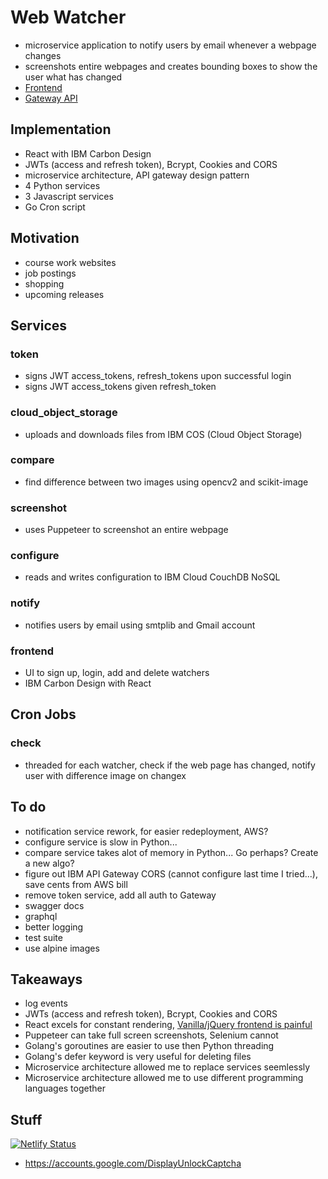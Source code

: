 # Web Watcher


- microservice application to notify users by email whenever a webpage changes
- screenshots entire webpages and creates bounding boxes to show the user what has changed
- [Frontend](https://webwatcher.netlify.app/)
- [Gateway API](https://bwaexdxnvc.execute-api.us-east-2.amazonaws.com/prod/login)

## Implementation

- React with IBM Carbon Design
- JWTs (access and refresh token), Bcrypt, Cookies and CORS
- microservice architecture, API gateway design pattern
- 4 Python services
- 3 Javascript services
- Go Cron script

## Motivation

- course work websites
- job postings
- shopping
- upcoming releases

## Services

### token

- signs JWT access_tokens, refresh_tokens upon successful login
- signs JWT access_tokens given refresh_token

### cloud_object_storage

- uploads and downloads files from IBM COS (Cloud Object Storage)

### compare

- find difference between two images using opencv2 and scikit-image

### screenshot

- uses Puppeteer to screenshot an entire webpage

### configure

- reads and writes configuration to IBM Cloud CouchDB NoSQL

### notify

- notifies users by email using smtplib and Gmail account

### frontend

- UI to sign up, login, add and delete watchers
- IBM Carbon Design with React

## Cron Jobs

### check

- threaded for each watcher, check if the web page has changed, notify user with difference image on changex


## To do

- notification service rework, for easier redeployment, AWS?
- configure service is slow in Python...
- compare service takes alot of memory in Python... Go perhaps? Create a new algo?
- figure out IBM API Gateway CORS (cannot configure last time I tried...), save cents from AWS bill
- remove token service, add all auth to Gateway
- swagger docs
- graphql
- better logging
- test suite
- use alpine images

## Takeaways

- log events
- JWTs (access and refresh token), Bcrypt, Cookies and CORS
- React excels for constant rendering, [Vanilla/jQuery frontend is painful](https://github.com/felixjchen/web-watcher/issues/8)
- Puppeteer can take full screen screenshots, Selenium cannot
- Golang's goroutines are easier to use then Python threading
- Golang's defer keyword is very useful for deleting files
- Microservice architecture allowed me to replace services seemlessly
- Microservice architecture allowed me to use different programming languages together


## Stuff

[![Netlify Status](https://api.netlify.com/api/v1/badges/9936cb1c-5bed-4ffa-add4-df35970548a7/deploy-status)](https://app.netlify.com/sites/webwatcher/deploys)

- https://accounts.google.com/DisplayUnlockCaptcha
